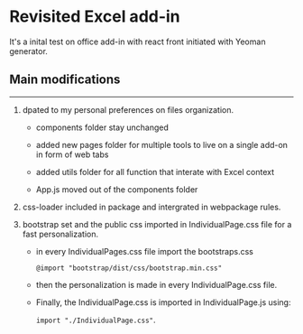 # Revisited Excel add-in
It's a inital test on office add-in with react front initiated with Yeoman generator. 


## Main modifications
---
1. dpated to my personal preferences on files organization. 

    * components folder stay unchanged

    * added new pages folder for multiple tools to live on a single add-on in form of web tabs

    * added utils folder for all function that interate with Excel context

    * App.js moved out of the components folder


2. css-loader included in package and intergrated in webpackage rules. 
3. bootstrap set and the public css imported in IndividualPage.css file for a fast personalization. 
    * in every IndividualPages.css file import the bootstraps.css
    
      ```@import "bootstrap/dist/css/bootstrap.min.css"``` 
    * then the personalization is made in every IndividualPage.css file. 
    * Finally, the IndividualPage.css is imported in IndividualPage.js using:
      
      ```import "./IndividualPage.css"```. 


